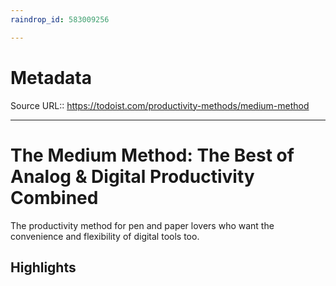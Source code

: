 ```yaml
---
raindrop_id: 583009256

---
```


# Metadata
Source URL:: https://todoist.com/productivity-methods/medium-method


---
# The Medium Method: The Best of Analog &amp; Digital Productivity Combined

The productivity method for pen and paper lovers who want the convenience and flexibility of digital tools too.

## Highlights
